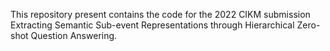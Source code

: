 This repository present contains the code for the 2022 CIKM submission Extracting Semantic Sub-event Representations through Hierarchical Zero-shot Question Answering.

